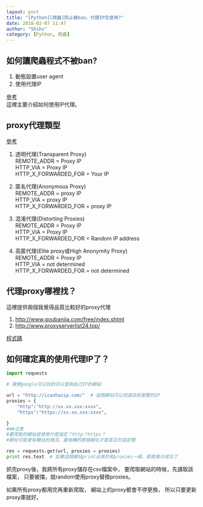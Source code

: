 ```yaml
---
layout: post
title: "[Python][爬蟲]防止被ban，代理IP怎麼用?"
date: 2018-02-07 11:47
author: "Shihs"
category: [Python, 爬蟲]
---
```




## **如何讓爬蟲程式不被ban?**
1. 動態設置user agent
2. 使用代理IP


[參考](http://willdrevo.com/using-a-proxy-with-a-randomized-user-agent-in-python-requests)<br>
這裡主要介紹如何使用IP代理。

## **proxy代理類型** 
[參考](http://gohom.win/2016/01/20/proxy-type/)
1. 透明代理(Transparent Proxy)<br>
REMOTE_ADDR = Proxy IP<br>
HTTP_VIA = Proxy IP<br>
HTTP_X_FORWARDED_FOR = Your IP

2. 匿名代理(Anonymous Proxy)<br>
REMOTE_ADDR = proxy IP<br>
HTTP_VIA = proxy IP<br>
HTTP_X_FORWARDED_FOR = proxy IP

3. 混淆代理(Distorting Proxies)<br>
REMOTE_ADDR = Proxy IP<br>
HTTP_VIA = Proxy IP<br>
HTTP_X_FORWARDED_FOR = Random IP address

4. 高匿代理(Elite proxy或High Anonymity Proxy)<br>
REMOTE_ADDR = Proxy IP<br>
HTTP_VIA = not determined<br>
HTTP_X_FORWARDED_FOR = not determined<br>




## **代理proxy哪裡找？**
這裡提供兩個我覺得品質比較好的proxy代理<br>
1. http://www.goubanjia.com/free/index.shtml<br>
2. http://www.proxyserverlist24.top/<br>

[程式碼](https://github.com/shihs/proxy/blob/master/get_proxies.py)


## **如何確定真的使用代理IP了？**
```python
import requests

# 隨便google可以找到可以查詢自己IP的網站

url = "http://icanhazip.com/"  # 這個網站可以知道目前瀏覽的IP
proxies = {
	"http":"http://xx.xx.xxx:xxxx",
	"https":"https://xx.xx.xxx:xxxx",

}
###注意
#要爬取的網站是使用什麼協定？http？https？
#網址可能會有轉址的情況，最後轉的那個網址才是真正的協定喔

res = requests.get(url, proxies = proxies)
print res.text  # 如果這個網站print出來的和proxies一樣，那就表示成功了


```


抓完proxy後，我將所有proxy儲存在csv檔案中，
要爬取網站的時候，先讀取該檔案，
只要被擋，就random使用proxy替換proxies。

如果所有proxy都用完再重新爬取，
網站上的proxy都會不停更換，
所以只要更新proxy庫就好。

